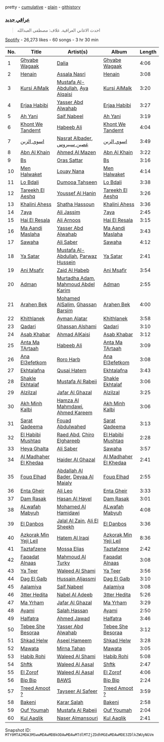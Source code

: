 pretty - [cumulative](/playlists/cumulative/37i9dQZF1DWVSIz2AGspV4.md) - [plain](/playlists/plain/37i9dQZF1DWVSIz2AGspV4) - [githistory](https://github.githistory.xyz/mackorone/spotify-playlist-archive/blob/main/playlists/plain/37i9dQZF1DWVSIz2AGspV4)

### [عراقي جديد](https://open.spotify.com/playlist/37i9dQZF1DWVSIz2AGspV4)

> احدث الاغاني العراقية\. غلاف: مصطفى العبدالله

[Spotify](https://open.spotify.com/user/spotify) - 26,273 likes - 60 songs - 3 hr 30 min

| No. | Title | Artist(s) | Album | Length |
|---|---|---|---|---|
| 1 | [Ghyabe Wagaak](https://open.spotify.com/track/1XePTZCLsOggdc8ABNl81J) | [Dalia](https://open.spotify.com/artist/3UYi1C1wbSZq4OXbaTdMZD) | [Ghyabe Wagaak](https://open.spotify.com/album/72Lvo8ez65pAReNdGyCPkv) | 4:06 |
| 2 | [Henain](https://open.spotify.com/track/3suQDOXGODa1MrFFnvJtFv) | [Assala Nasri](https://open.spotify.com/artist/6MQnUjIjnIOfHDFzqBJOAl) | [Henain](https://open.spotify.com/album/0sTZwBd1iLGi7BAraWy0ex) | 3:08 |
| 3 | [Kursi AlMalk](https://open.spotify.com/track/4wAujWCFWU2sP8zXnIALRa) | [Mustafa Al\-Abdullah](https://open.spotify.com/artist/3hHA3JWJQfVAYx5lRTxSxu), [Aya Alqaisi](https://open.spotify.com/artist/012QJkuaDN2iAgnTAGoMXS) | [Kursi AlMalk](https://open.spotify.com/album/3iVeuoQc68GSfAMQoeff57) | 3:20 |
| 4 | [Erjaa Habibi](https://open.spotify.com/track/1xiIRisLA9xvJgEK3w64Ft) | [Yasser Abd Alwahab](https://open.spotify.com/artist/6257KWddv5693NK51w7iXa) | [Erjaa Habibi](https://open.spotify.com/album/1ek4BlMt0gZxkXoyjln3RJ) | 3:27 |
| 5 | [Ah Yani](https://open.spotify.com/track/0vMD3NFvruMSROWEhm8756) | [Saif Nabeel](https://open.spotify.com/artist/2i8aIAYY0wCKbFYWiihztK) | [Ah Yani](https://open.spotify.com/album/2743kDzwDOEBBeTrSn6h5H) | 3:19 |
| 6 | [Khont We Tandemt](https://open.spotify.com/track/5mPD8KOs9PTGKCrjP87IV5) | [Habeeb Ali](https://open.spotify.com/artist/7KArBbdJ0GLtkEM3LUv1Fj) | [Khont We Tandemt](https://open.spotify.com/album/27eOhCtHiFlBKmirkupKdd) | 4:04 |
| 7 | [اسوي الزين](https://open.spotify.com/track/5vrGaDTo4S60i4LcUW8mSV) | [Nasrat Albader](https://open.spotify.com/artist/0pepBeoErqYbqiCEMqFoKu), [غصين سبيروس](https://open.spotify.com/artist/4QncRPuvQ9vOuiJAxUEGHx) | [اسوي الزين](https://open.spotify.com/album/3ueyzP9c69TE1GPVui9c9i) | 3:49 |
| 8 | [Abn Al Khain](https://open.spotify.com/track/4fJR2YdREjWfxSYhx9CaC0) | [Ahmed Al Mazen](https://open.spotify.com/artist/1HXNShlKQdmZh5Ih6MtPH4) | [Abn Al Khain](https://open.spotify.com/album/1yJ54uNqTlz0UYzXEIFFYc) | 3:22 |
| 9 | [Bs](https://open.spotify.com/track/0QgWg0PqHSZrXtbROjFKWZ) | [Oras Sattar](https://open.spotify.com/artist/7CZtgfwlF64ys2ilQfhrkT) | [Bs](https://open.spotify.com/album/0QqSaxWfGnlf1cEVhlv3QD) | 3:16 |
| 10 | [Men Halwaket](https://open.spotify.com/track/5HRJEEbjlsshXBlYHRLE55) | [Louay Nana](https://open.spotify.com/artist/4EYdSEi7yt7bfaiME819gI) | [Men Halwaket](https://open.spotify.com/album/676Ri8ndBtfFXhHbAn44a2) | 4:14 |
| 11 | [Lo Bdali](https://open.spotify.com/track/5gz4UWI9X5NGHL5ZWQz1SK) | [Dumooa Tahseen](https://open.spotify.com/artist/0453pwQTyMdU2a66fCFaUQ) | [Lo Bdali](https://open.spotify.com/album/6ZVzhlLAa79Og3pvyihTXm) | 3:38 |
| 12 | [Tareekh El Aeshq](https://open.spotify.com/track/4D5WPY40ZlT8zfvC2xBHRp) | [Youssef Al Hanin](https://open.spotify.com/artist/1KWTTrDrafD1zHPpo0Tkwc) | [Tareekh El Aeshq](https://open.spotify.com/album/4va0YWP9VmX3XgcpMbtCC5) | 3:26 |
| 13 | [Khalini Ahess](https://open.spotify.com/track/4nChFBb36g6oNflKniY8Iu) | [Shatha Hassoun](https://open.spotify.com/artist/1lcW1aIAE06YGct3i35aVg) | [Khalini Ahess](https://open.spotify.com/album/37kgk3tZWy2T7ytdWtJtdi) | 3:36 |
| 14 | [7aya](https://open.spotify.com/track/21oCPr9IY0QBcbnVCYnPH9) | [Ali Jassim](https://open.spotify.com/artist/0sQhYPLQcT2qUZ5KV25WSe) | [7aya](https://open.spotify.com/album/6KCgOV58KccXLTUfJ7j9wW) | 2:45 |
| 15 | [Hai El Resala](https://open.spotify.com/track/0YHeI00TOV6j4sb9F9fFN1) | [Ali Arnoos](https://open.spotify.com/artist/1ICLYRvDbaXOGR17fhTQKq) | [Hai El Resala](https://open.spotify.com/album/7e6FLXKMPWzRIdrUJmaW14) | 3:15 |
| 16 | [Ma Aandi Maslaha](https://open.spotify.com/track/5g8pT5nMMaIdefRYHaCMUB) | [Yasser Abd Alwahab](https://open.spotify.com/artist/6257KWddv5693NK51w7iXa) | [Ma Aandi Maslaha](https://open.spotify.com/album/2xBNNc24EQgBgufRsBYXSr) | 3:43 |
| 17 | [Sawaha](https://open.spotify.com/track/5tgFTjK1pebHMxDVKqo05F) | [Ali Saber](https://open.spotify.com/artist/6kNbn4f4j3Uhd79CGCmcFK) | [Sawaha](https://open.spotify.com/album/4SuZtMvNjMHag9xGnzbTrP) | 4:12 |
| 18 | [Ya Satar](https://open.spotify.com/track/6wCx5p6IG0dmAbTU3zjSz9) | [Mustafa Al\-Abdullah](https://open.spotify.com/artist/3hHA3JWJQfVAYx5lRTxSxu), [Parwaz Hussein](https://open.spotify.com/artist/2qOj66Y9xT3dLPaVq8Thr1) | [Ya Satar](https://open.spotify.com/album/4IsPE2UDmvczVVRrBxtuXE) | 2:41 |
| 19 | [Ani Msafir](https://open.spotify.com/track/6pcaL6VQLGbpMmFQDXzWUb) | [Zaid Al Habeb](https://open.spotify.com/artist/1fIXYnOvlxESOGPL3l10YK) | [Ani Msafir](https://open.spotify.com/album/0QusawiKu1PdGTfAgUHPr7) | 3:54 |
| 20 | [Adman](https://open.spotify.com/track/74APeQkjsmOmXgvcnD8ysS) | [Murtadha Adam](https://open.spotify.com/artist/6Tv9HObqiIBWKHhPkaIdt7), [Mahmoud Abdel Karim](https://open.spotify.com/artist/31Oz4j5UvNbWvilTGEdoJa) | [Adman](https://open.spotify.com/album/0AiCaZUwTAmHzc5cXx44Tk) | 2:55 |
| 21 | [Arahen Bek](https://open.spotify.com/track/2CxAQ1mdOJLcYjriAucuTr) | [Mohamed AlSalim](https://open.spotify.com/artist/5Zkp6UaHTafGRXROGj6W0S), [Ghassan Barsim](https://open.spotify.com/artist/7DotftTLVBmBRACF8K1hK4) | [Arahen Bek](https://open.spotify.com/album/3JHnfBjf3BOkhL8QahUcVE) | 4:00 |
| 22 | [Khithlanek](https://open.spotify.com/track/338MhIVwiTj6xGGf7Qr2O0) | [Ayman Alatar](https://open.spotify.com/artist/30JNu4EdBVY0rVTiLveZ9f) | [Khithlanek](https://open.spotify.com/album/3ZjxOTp9GzO57dRa7C8pz6) | 3:58 |
| 23 | [Qadari](https://open.spotify.com/track/4cftB4jTWjhryKW4krWLUv) | [Ghassan Alshami](https://open.spotify.com/artist/0qguH6YJEX8iRuHjjb98sC) | [Qadari](https://open.spotify.com/album/0kI1t28rciC1pOVQ9jkhiO) | 3:10 |
| 24 | [Asab Khabar](https://open.spotify.com/track/7aqTO66MftpsIrF3WbCesB) | [Ahmad AlKaisi](https://open.spotify.com/artist/2BySKMB8pGMBsjVd7AzcQa) | [Asab Khabar](https://open.spotify.com/album/42g8gRlw4AnIfKwGjSUQsJ) | 3:12 |
| 25 | [Anta Ma TArtaah](https://open.spotify.com/track/11nTzsYhrE7eu4nIP6C12R) | [Habeeb Ali](https://open.spotify.com/artist/7KArBbdJ0GLtkEM3LUv1Fj) | [Anta Ma TArtaah](https://open.spotify.com/album/0nZo9CQVD1dvXxrl27Y6Jc) | 3:09 |
| 26 | [Ana El3efetkom](https://open.spotify.com/track/2kE3bM59u5PoRt0Eiv56Z7) | [Roro Harb](https://open.spotify.com/artist/6elTvTRNhLBk1crtgxGGhb) | [Ana El3efetkom](https://open.spotify.com/album/1P4UprIAR5EC70frF77GII) | 3:08 |
| 27 | [Ekhtalafna](https://open.spotify.com/track/1YIHmuC6XZRZuLIblrCv0F) | [Qusai Hatem](https://open.spotify.com/artist/0FXMhCXO21QJNYSU9ZJOLO) | [Ekhtalafna](https://open.spotify.com/album/5dymvl1IGkANKYZkAMTbJT) | 3:43 |
| 28 | [Shakle Ekhtalaf](https://open.spotify.com/track/4txBQcXecBFkZldg8tGNwp) | [Mustafa Al Rabeii](https://open.spotify.com/artist/0jqaRKpjya9UYjDMK6Bg0j) | [Shakle Ekhtalaf](https://open.spotify.com/album/3zdUIuvpSlZWKnaDZdCYfD) | 3:06 |
| 29 | [Alzilzal](https://open.spotify.com/track/6WHepKYFkgAdTFWmbhQ7r4) | [Jafar Al Ghazal](https://open.spotify.com/artist/33FJbhlNRNQIBQdlSF91sr) | [Alzilzal](https://open.spotify.com/album/24hrDafhOZ1PXwYzjhzmVe) | 3:25 |
| 30 | [Akh Minh Kalbi](https://open.spotify.com/track/7COIIuYoJ9FiJymfwHepVA) | [Hamza Al Mahmdawi](https://open.spotify.com/artist/4fClSImakiSPnfxOa4NOiW), [Ahmed Kareem](https://open.spotify.com/artist/11cbelfgXLsGBki28YqWsX) | [Akh Minh Kalbi](https://open.spotify.com/album/0jLnrjSo3NZqhF168RzD9j) | 3:06 |
| 31 | [Sarat Qadeema](https://open.spotify.com/track/3L2Meu9ThclpZQ81I7kfS5) | [Fouad Abdulwahed](https://open.spotify.com/artist/22xlzInkcr2Suc3hx7YSyg) | [Sarat Qadeema](https://open.spotify.com/album/5oGCOwJ4rslmF5rSwuhOTm) | 3:13 |
| 32 | [El Habibi Mushtaq](https://open.spotify.com/track/1bT1Mx7NwM0NJIAXrsBgQt) | [Raed Abd](https://open.spotify.com/artist/5anrnfRIBTVnh8rsIehKLs), [Chiro Elghareeb](https://open.spotify.com/artist/11dl5OMmOsf5eaus5C6lYF) | [El Habibi Mushtaq](https://open.spotify.com/album/5Y6JAbVNP2wQg9Tvs4gEc0) | 2:28 |
| 33 | [Heya Ghalta](https://open.spotify.com/track/66OSm9VA64mWnW5y4TtxKa) | [Ali Saber](https://open.spotify.com/artist/6kNbn4f4j3Uhd79CGCmcFK) | [Sawaha](https://open.spotify.com/album/4SuZtMvNjMHag9xGnzbTrP) | 3:57 |
| 34 | [Al Madhaher El Khedaa](https://open.spotify.com/track/6sEx7tKOa01e2PeRch1t3L) | [Haider Al Ghazal](https://open.spotify.com/artist/1g73ySoZbpQo3onMABWzy7) | [Al Madhaher El Khedaa](https://open.spotify.com/album/0RjlkoqoHd6tavBfjU3ee3) | 2:41 |
| 35 | [Fouq Elhad](https://open.spotify.com/track/0y5G2hTZujYnVyaiTCj0Fl) | [Abdallah Al Bader](https://open.spotify.com/artist/6giOGFNMPXlwcHcjT3TUeC), [Deyaa Al Maialy](https://open.spotify.com/artist/5gq0eVYiBb6VoqpxImQLNj) | [Fouq Elhad](https://open.spotify.com/album/3aIlJNpOXScScBjD0I9TGW) | 2:55 |
| 36 | [Enta Gheir](https://open.spotify.com/track/54FelQ6xi1QjP3PcsKB8Eb) | [Ali Leo](https://open.spotify.com/artist/3syttYlmeD3RTKBv0dGrcf) | [Enta Gheir](https://open.spotify.com/album/3QYmHo0ILA2kXnVlNBg1vO) | 3:33 |
| 37 | [Dam Rasak](https://open.spotify.com/track/7p9XzKJgRVoFSclb4rtirn) | [Hasan Al Hayel](https://open.spotify.com/artist/0kFt9AEb81FjfcZYySEIit) | [Dam Rasak](https://open.spotify.com/album/6UDXOrXiBPyd1nO0hi5BsV) | 3:01 |
| 38 | [ALwafah Mabyuh](https://open.spotify.com/track/4CcOtcnO9bjRi0aYe5eLma) | [Mohamed Al Hamidawi](https://open.spotify.com/artist/6OvgZrJbBiYX75QFIYxSyq) | [ALwafah Mabyuh](https://open.spotify.com/album/7IKXLVSmqAMxDFxedlska6) | 4:08 |
| 39 | [El Danbos](https://open.spotify.com/track/7qrklTq7meUEtxoWvQ4Szo) | [Jalal Al Zain](https://open.spotify.com/artist/2FJoZRKDb3AokC3SITAV8E), [Ali El Sheekh](https://open.spotify.com/artist/18m9MbROBNKMf8Ux9nBvew) | [El Danbos](https://open.spotify.com/album/2Mw0drSusWl1evvmIXutX3) | 3:36 |
| 40 | [Azkorak Min Yeji Leil](https://open.spotify.com/track/2Hk9JgZRTBrLPYVLx2SJSP) | [Hatem Al Iraqi](https://open.spotify.com/artist/0yLMdeDY9aaF6R5V8EO99D) | [Azkorak Min Yeji Leil](https://open.spotify.com/album/7KsCUVd8KnoUWMqJOs66S0) | 8:36 |
| 41 | [Taztafzene](https://open.spotify.com/track/1bd28jYLaKNuuGfrtbbgCj) | [Mossa Elias](https://open.spotify.com/artist/4D5c9fsSG4qt0JEyJNZ269) | [Taztafzene](https://open.spotify.com/album/0G3beLDgPS6HdC0CCfQIPC) | 2:42 |
| 42 | [Faqadat Alnaas](https://open.spotify.com/track/7iWqQCX3MhmwapUzPoqmdj) | [Mahmoud Al Turky](https://open.spotify.com/artist/1GVRoyErxhZGdvmOKGO7W7) | [Faqadat Alnaas](https://open.spotify.com/album/19GaPl9gfEK41QlrENJVOD) | 3:08 |
| 43 | [Ya Teer](https://open.spotify.com/track/4WptRRUO1CVz1YPbgDEHTX) | [Waleed Al Shami](https://open.spotify.com/artist/05LLsyiJRSjBpe54u0jJRz) | [Ya Teer](https://open.spotify.com/album/6xORNTTMhrmAeDX0WFdyBC) | 3:56 |
| 44 | [Dag El Galb](https://open.spotify.com/track/1YZwEiO1KyH9IFHwrMSl6u) | [Hussain Aljassmi](https://open.spotify.com/artist/1TcEy92Hugt8o9STqUDz2D) | [Dag El Galb](https://open.spotify.com/album/69Ezh1ncGl5mV9C6Yj7NE3) | 3:10 |
| 45 | [Aalamiya](https://open.spotify.com/track/2sfGtyULy9LBSWeXrtsAIJ) | [Saif Nabeel](https://open.spotify.com/artist/2i8aIAYY0wCKbFYWiihztK) | [Aalamiya](https://open.spotify.com/album/1IBOcEdlFIoCMjPdUZOXOX) | 3:08 |
| 46 | [3tter Hedita](https://open.spotify.com/track/0KUrNlvvXhRFNNOLxQXkES) | [Nabel Al Adeeb](https://open.spotify.com/artist/6ZCY8bwcZU2v4Ti9pAgLOi) | [3tter Hedita](https://open.spotify.com/album/40qBLwr6ZdWd6yzikRt5cT) | 5:26 |
| 47 | [Ma Yrham](https://open.spotify.com/track/08tZf9bbR9WDa6G7S04ttp) | [Jafar Al Ghazal](https://open.spotify.com/artist/33FJbhlNRNQIBQdlSF91sr) | [Ma Yrham](https://open.spotify.com/album/2rOpwc0DnJMWPJjz8mZnlK) | 3:29 |
| 48 | [Ayami](https://open.spotify.com/track/1eO2xSR7xlI7U9CBX0zihi) | [Salah Hassan](https://open.spotify.com/artist/4XRv8YzpGjMqaUPJC0wpxP) | [Ayami](https://open.spotify.com/album/60yMGQG6qHN2S3omKeBsSF) | 2:50 |
| 49 | [Halfatra](https://open.spotify.com/track/7l6G8GPGHbyobhz4RNAFQH) | [Ahmed Jawad](https://open.spotify.com/artist/4ZOVwS1XAGOXCKAqTFmsBP) | [Halfatra](https://open.spotify.com/album/3kqgvcKUopYj5jIi2HguUq) | 3:46 |
| 50 | [Tebee She Besoraa](https://open.spotify.com/track/6pAQGBvrQ44mrpAwKmvaNE) | [Yasser Abd Alwahab](https://open.spotify.com/artist/6257KWddv5693NK51w7iXa) | [Tebee She Besoraa](https://open.spotify.com/album/62UsjzxtWjP2U3dKhPUVKn) | 3:12 |
| 51 | [Shkad Helw](https://open.spotify.com/track/29hXhjoSoGg8NUEPKig2am) | [Aseel Hameem](https://open.spotify.com/artist/10bqdRYq6Ha83UeU77iXAo) | [Shkad Helw](https://open.spotify.com/album/1gY8BkJKLoAOa3CLMCcUcB) | 3:28 |
| 52 | [Mawata](https://open.spotify.com/track/7kwKxJjlATFSqYKKEhVBGD) | [Mirna Tahan](https://open.spotify.com/artist/0GmjBO10yFgYsG67TcYJgg) | [Mawata](https://open.spotify.com/album/3DPn9TMsDGBiWiXljM4fMk) | 3:05 |
| 53 | [Habib Rohi](https://open.spotify.com/track/1BdoXfvRxhBZ11NtdRW3Im) | [Waleed Al Shami](https://open.spotify.com/artist/05LLsyiJRSjBpe54u0jJRz) | [Habib Rohi](https://open.spotify.com/album/7mfZ7wvLmIpwNE9cY0uQtN) | 5:08 |
| 54 | [Shftk](https://open.spotify.com/track/344n9BZhttkQXHYPQiqscc) | [Waleed Al Aasal](https://open.spotify.com/artist/6kTNe99aqGfMsQDJjvpd7g) | [Shftk](https://open.spotify.com/album/2OKBBHxc16UgYpMp7dJniH) | 2:47 |
| 55 | [El Zorof](https://open.spotify.com/track/1l4uvmncXoL2a8rGBTp85J) | [Waleed Al Aasal](https://open.spotify.com/artist/6kTNe99aqGfMsQDJjvpd7g) | [El Zorof](https://open.spotify.com/album/4jfqzJUtgLvfsLCkij0UIF) | 4:06 |
| 56 | [Bip Bip](https://open.spotify.com/track/73XuHgCCWeG9xVQTGGfyxR) | [BAWS](https://open.spotify.com/artist/3AJxg1LAMYLSbiTvuoGXgK) | [Bip Bip](https://open.spotify.com/album/69bn20UloS5fQKpAzs4WL0) | 2:24 |
| 57 | [Treed Amoot ?](https://open.spotify.com/track/5NX2YtvUOAnkGPADa55RP5) | [Tayseer Al Safeer](https://open.spotify.com/artist/4PQeohrT8GInzKC3wJFGLa) | [Treed Amoot ?](https://open.spotify.com/album/07r7qpObINK0yR7V5UfWhS) | 3:59 |
| 58 | [Bakeni](https://open.spotify.com/track/5b0xHD3oaK3CfnMuiZzSAi) | [Karar Salah](https://open.spotify.com/artist/7rIhO4AYbAaZlGQeMAAFg5) | [Bakeni](https://open.spotify.com/album/6pev4hGsRKRL86rTf4UTDx) | 2:58 |
| 59 | [Ouf Youmah](https://open.spotify.com/track/0Oc9MU2mEItreIATvifcbc) | [Mustafa Al Rabeii](https://open.spotify.com/artist/0jqaRKpjya9UYjDMK6Bg0j) | [Ouf Youmah](https://open.spotify.com/album/6xnkSLR4OMgc3cKyvezA6L) | 2:04 |
| 60 | [Kul Aaqlik](https://open.spotify.com/track/3KLBisaDEYNU8cZqCu8rc1) | [Naser Almansouri](https://open.spotify.com/artist/0knsv9nmoVyEDtz3N2vBoB) | [Kul Aaqlik](https://open.spotify.com/album/0AhXjQFS4bh1mIpVnMlb2c) | 2:41 |

Snapshot ID: `MTY0MTA2MDA3MSwwMDAwMDBkODAwMDAwMTdlMTZjZDdhMGEwMDAwMDE3ZDlkZWUyNGVm`